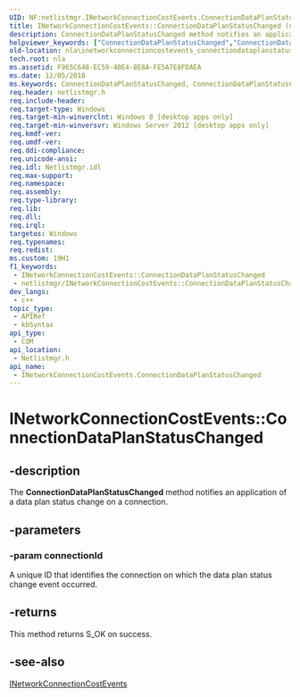 ```yaml
---
UID: NF:netlistmgr.INetworkConnectionCostEvents.ConnectionDataPlanStatusChanged
title: INetworkConnectionCostEvents::ConnectionDataPlanStatusChanged (netlistmgr.h)
description: ConnectionDataPlanStatusChanged method notifies an application of a data plan status change on a connection.
helpviewer_keywords: ["ConnectionDataPlanStatusChanged","ConnectionDataPlanStatusChanged method [Network Awareness]","ConnectionDataPlanStatusChanged method [Network Awareness]","INetworkConnectionCostEvents interface","INetworkConnectionCostEvents interface [Network Awareness]","ConnectionDataPlanStatusChanged method","INetworkConnectionCostEvents.ConnectionDataPlanStatusChanged","INetworkConnectionCostEvents::ConnectionDataPlanStatusChanged","netlistmgr/INetworkConnectionCostEvents::ConnectionDataPlanStatusChanged","nla.inetworkconnectioncostevents_connectiondataplanstatuschanged"]
old-location: nla\inetworkconnectioncostevents_connectiondataplanstatuschanged.htm
tech.root: nla
ms.assetid: F965C648-EC59-40E4-8E8A-FE5A7E8FDAEA
ms.date: 12/05/2018
ms.keywords: ConnectionDataPlanStatusChanged, ConnectionDataPlanStatusChanged method [Network Awareness], ConnectionDataPlanStatusChanged method [Network Awareness],INetworkConnectionCostEvents interface, INetworkConnectionCostEvents interface [Network Awareness],ConnectionDataPlanStatusChanged method, INetworkConnectionCostEvents.ConnectionDataPlanStatusChanged, INetworkConnectionCostEvents::ConnectionDataPlanStatusChanged, netlistmgr/INetworkConnectionCostEvents::ConnectionDataPlanStatusChanged, nla.inetworkconnectioncostevents_connectiondataplanstatuschanged
req.header: netlistmgr.h
req.include-header: 
req.target-type: Windows
req.target-min-winverclnt: Windows 8 [desktop apps only]
req.target-min-winversvr: Windows Server 2012 [desktop apps only]
req.kmdf-ver: 
req.umdf-ver: 
req.ddi-compliance: 
req.unicode-ansi: 
req.idl: Netlistmgr.idl
req.max-support: 
req.namespace: 
req.assembly: 
req.type-library: 
req.lib: 
req.dll: 
req.irql: 
targetos: Windows
req.typenames: 
req.redist: 
ms.custom: 19H1
f1_keywords:
 - INetworkConnectionCostEvents::ConnectionDataPlanStatusChanged
 - netlistmgr/INetworkConnectionCostEvents::ConnectionDataPlanStatusChanged
dev_langs:
 - c++
topic_type:
 - APIRef
 - kbSyntax
api_type:
 - COM
api_location:
 - Netlistmgr.h
api_name:
 - INetworkConnectionCostEvents.ConnectionDataPlanStatusChanged
---
```


# INetworkConnectionCostEvents::ConnectionDataPlanStatusChanged


## -description

The <b>ConnectionDataPlanStatusChanged</b> method notifies an application of a data plan status change on a connection.

## -parameters

### -param connectionId

A unique ID that identifies the connection on which the data plan status change event occurred.

## -returns

This method returns  S_OK on success.

## -see-also

<a href="https://docs.microsoft.com/windows/desktop/api/netlistmgr/nn-netlistmgr-inetworkconnectioncostevents">INetworkConnectionCostEvents</a>

